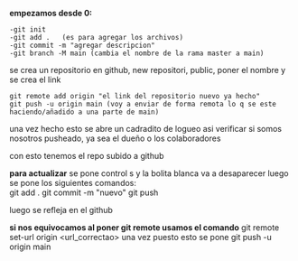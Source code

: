 **empezamos desde 0:**

    -git init
    -git add .   (es para agregar los archivos) 
    -git commit -m "agregar descripcion"
    -git branch -M main (cambia el nombre de la rama master a main)

se crea un repositorio en github, new repositori, public, poner el nombre y se crea el link 

    git remote add origin "el link del repositorio nuevo ya hecho"
    git push -u origin main (voy a enviar de forma remota lo q se este haciendo/añadido a una parte de main)
una vez hecho esto se abre un cadradito de logueo asi verificar si somos nosotros pusheado, ya sea el dueño o los colaboradores 

con esto tenemos el repo subido a github

**para actualizar**
se pone control s y la bolita blanca va a desaparecer luego se pone los siguientes comandos:  
git add .
git commit -m "nuevo"
git push

luego se refleja en el github

**si nos equivocamos al poner git remote usamos el comando**
git remote set-url origin <url_correctao> una vez puesto esto se pone git push -u origin main 